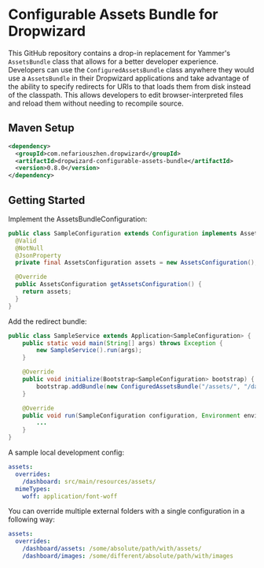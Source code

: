 # Configurable Assets Bundle for Dropwizard

This GitHub repository contains a drop-in replacement for Yammer's `AssetsBundle` class that allows for a better
developer experience.  Developers can use the `ConfiguredAssetsBundle` class anywhere they would use a `AssetsBundle`
in their Dropwizard applications and take advantage of the ability to specify redirects for URIs to that loads them from
disk instead of the classpath.  This allows developers to edit browser-interpreted files and reload them without needing
to recompile source.

## Maven Setup

```xml
<dependency>
  <groupId>com.nefariouszhen.dropwizard</groupId>
  <artifactId>dropwizard-configurable-assets-bundle</artifactId>
  <version>0.8.0</version>
</dependency>
```

## Getting Started

Implement the AssetsBundleConfiguration:
```java
public class SampleConfiguration extends Configuration implements AssetsBundleConfiguration {
  @Valid
  @NotNull
  @JsonProperty
  private final AssetsConfiguration assets = new AssetsConfiguration();

  @Override
  public AssetsConfiguration getAssetsConfiguration() {
    return assets;
  }
}
```

Add the redirect bundle:
```java
public class SampleService extends Application<SampleConfiguration> {
    public static void main(String[] args) throws Exception {
        new SampleService().run(args);
    }

    @Override
    public void initialize(Bootstrap<SampleConfiguration> bootstrap) {
        bootstrap.addBundle(new ConfiguredAssetsBundle("/assets/", "/dashboard/"));
    }

    @Override
    public void run(SampleConfiguration configuration, Environment environment) {
        ...
    }
}
```

A sample local development config:
```yml
assets:
  overrides:
    /dashboard: src/main/resources/assets/
  mimeTypes:
    woff: application/font-woff
```

You can override multiple external folders with a single configuration in a following way:
```yml
assets:
  overrides:
    /dashboard/assets: /some/absolute/path/with/assets/
    /dashboard/images: /some/different/absolute/path/with/images
```
